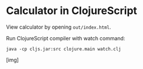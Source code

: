 # Calculator in ClojureScript

View calculator by opening `out/index.html`.

Run ClojureScript compiler with watch command:

    java -cp cljs.jar:src clojure.main watch.clj

[img]
